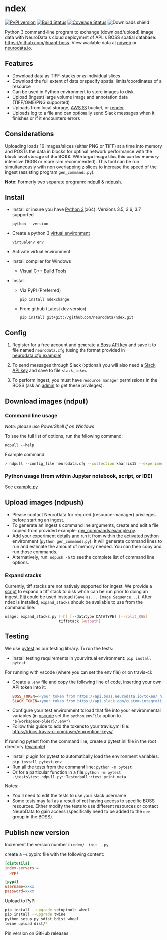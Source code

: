 # ndex

[![PyPI version](https://badge.fury.io/py/ndexchange.svg)](https://badge.fury.io/py/ndexchange)
[![Build Status](https://travis-ci.org/neurodata/ndex.svg?branch=master)](https://travis-ci.org/neurodata/ndex)
[![Coverage Status](https://coveralls.io/repos/github/neurodata/ndpull/badge.svg?branch=master)](https://coveralls.io/github/neurodata/ndpull?branch=master)
![Downloads shield](https://img.shields.io/pypi/dm/ndexchange.svg)

Python 3 command-line program to exchange (download/upload) image data with NeuroData's cloud deployment of APL's BOSS spatial database: <https://github.com/jhuapl-boss>. View available data at [ndweb](https://ndwebtools.neurodata.io/) or [neurodata.io](https://neurodata.io/).

## Features

- Download data as TIFF-stacks or as individual slices
- Download the full extent of data or specify spatial limits/coordinates of a resource
- Can be used in Python environment to store images to disk
- Upload (ingest) large volume image and annotation data (TIFF/OME/PNG supported)
- Uploads from local storage, [AWS S3](https://aws.amazon.com/s3/) bucket, or [render](https://github.com/saalfeldlab/render)
- Uploads log to a file and can optionally send Slack messages when it finishes or if it encounters errors

## Considerations

Uploading loads 16 images/slices (either PNG or TIFF) at a time into memory and POSTs the data in blocks for optimal network performance with the block level storage of the BOSS. With large image tiles this can be memory intensive (16GB or more ram recommended). This tool can be run simultaneously with non overlapping z-slices to increase the speed of the ingest (assisting program `gen_commands.py`).

**Note:** Formerly two separate programs: [ndpull](https://github.com/neurodata-arxiv/ndpull) & [ndpush](https://github.com/neurodata-arxiv/ndpush).

## Install

- Install or insure you have [Python 3](https://www.python.org/downloads/) (x64). Versions 3.5, 3.6, 3.7 supported

  `python --version`

- Create a python 3 [virtual environment](https://virtualenv.pypa.io/en/stable/)

  `virtualenv env`

- Activate virtual environment

- Install compiler for Windows

  - [Visual C++ Build Tools](https://visualstudio.microsoft.com/downloads/#build-tools-for-visual-studio-2017)

- Install

  - Via PyPI (Preferred)

    `pip install ndexchange`

  - From github (Latest dev version)

    `pip install git+git://github.com/neurodata/ndex.git`

## Config

1. Register for a free account and generate a [Boss API key](https://api.boss.neurodata.io/v1/mgmt/token) and save it to file named `neurodata.cfg` (using the format provided in [neurodata.cfg.example](examples/neurodata.cfg.example))

1. To send messages through Slack (optional) you will also need a [Slack API key](https://api.slack.com/custom-integrations/legacy-tokens) and save to file `slack_token`.

1. To perform ingest, you must have `resource manager` permissions in the BOSS (ask an [admin](mailto:support@neurodata.io) to get these privileges).

## Download images (ndpull)

### Command line usage

_Note: please use PowerShell if on Windows_

To see the full list of options, run the following command:

`ndpull --help`

Example command:

```sh
> ndpull --config_file neurodata.cfg --collection kharris15 --experiment apical --channel em --x 4096 4608 --y 4608 5120 --z 90 100 --outdir .
```

### Python usage (from within Jupyter notebook, script, or IDE)

See [example.py](examples/example_ndpull.py)

## Upload images (ndpush)

- Please contact NeuroData for required (resource-manager) privileges before starting an ingest.
- To generate an ingest's command line arguments, create and edit a file copied from provided example: [gen_commands.example.py](examples/gen_commands.example.py).
- Add your experiment details and run it from within the activated python environment (`python gen_commands.py`). It will generate command lines to run and estimate the amount of memory needed. You can then copy and run those commands.
- Alternatively, run: `ndpush -h` to see the complete list of command line options.

### Expand stacks

Currently, tiff stacks are not natively supported for ingest. We provide a [script](scripts/expand_stacks.py) to expand a tiff stack to disk which can be run prior to doing an ingest. [Fiji](https://fiji.sc/) could be used instead (`Save as... Image Sequence...`). After ndex is installed, `expand_stacks` should be available to use from the command line:

```sh
usage: expand_stacks.py [-h] [--datatype DATATYPE] [--split_RGB]
                        tiffstack [outpath]
```

## Testing

We use [pytest](https://pytest.org/) as our testing library. To run the tests:

- Install testing requirements in your virtual environment: `pip install pytest`

For running with vscode (where you can set the env file) or on travis-ci:

- Create a `.env` file and copy the following line of code, inserting your own API token into it:
  ```ini
  BOSS_TOKEN=<<your token from https://api.boss.neurodata.io/token/ here>>
  SLACK_TOKEN=<your token from https://api.slack.com/custom-integrations/legacy-tokens here>>
  ```
- Configure your test environment to load that file into your environmental variables (in [vscode](https://code.visualstudio.com/docs/python/environments#_where-the-extension-looks-for-environments) set the `python.envFile` option to `"${workspaceFolder}/.env"`)
- Follow this guide to add the tokens to your travis.yml file:
  https://docs.travis-ci.com/user/encryption-keys/

If running pytest from the command line, create a pytest.ini file in the root directory ([example](examples/pytest.ini.example))

- Install plugin for pytest to automatically load the environment variables: `pip install pytest-env`
- Run all the tests from the command line: `python -m pytest`
- Or for a particular function in a file: `python -m pytest .\tests\test_ndpull.py::Testndpull::test_print_meta`

Notes:

- You'll need to edit the tests to use your slack username
- Some tests may fail as a result of not having access to specific BOSS resources. Either modify the tests to use different resources or contact NeuroData to gain access (specifically need to be added to the `dev` group in the BOSS).

## Publish new version

Increment the version number in `ndex/__init__.py`

create a ~/.pypirc file with the following content:

```ini
[distutils]
index-servers =
  pypi

[pypi]
username=xxxx
password=xxxx
```

Upload to PyPi

```bash
pip install --upgrade setuptools wheel
pip install --upgrade twine
python setup.py sdist bdist_wheel
twine upload dist/*
```

Pin version on GitHub releases
